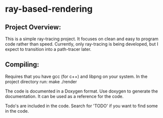 ray-based-rendering
===================

Project Overview:
-----------------
This is a simple ray-tracing project. It focuses on clean and easy to program
code rather than speed. Currently, only ray-tracing is being developed, but I
expect to transition into a path-tracer later.

Compiling:
----------
Requires that you have gcc (for c++) and libpng on your system.
In the project directory run:
    make
    ./render


The code is documented in a Doxygen format. Use doxygen to generate the
documentation. It can be used as a reference for the code.

Todo's are included in the code. Search for 'TODO' if you want to find some in the code.
